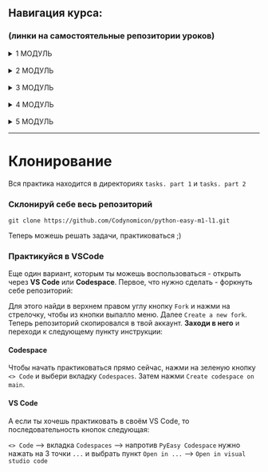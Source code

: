 ## Навигация курса:
### (линки на самостоятельные репозитории уроков)

<details>
<summary>1 МОДУЛЬ</summary>

  - 1 урок. [Функции и вывод данных]()
  - 2 урок. [Переменные и типы данных]()
  - 3 урок. [Строки]()
  - 4 урок. [Методы строк]()
  - 5 урок. [Логический тип. Логические выражения и операторы]()
  - 6 урок. [Условный оператор]()
  - 7 урок. [Каскадные условные конструкции]()
  - 8 урок. [🚀 **Проект Калькулятор**]()

</details>

<br>

<details>
<summary>2 МОДУЛЬ</summary>

  - 9 урок. [Продуктивность]()
  - 10 урок. [Челлендж]()
  - 11 урок. [Цикл while]()
  - 12 урок. [Цикл for со строками]()
  - 13 урок. [Цикл for с числами]()
  - 14 урок. [Функции]()
  - 15 урок. [Аргументы функций]()
  - 16 урок. [Возвращаемое значение функций]()
  - 17 урок. [🚀 **Проект Консольный бот**]()

</details>

<br>

<details>
<summary>3 МОДУЛЬ</summary>

  - 18 урок. [Алгоритмы шифрования]()
  - 19 урок. [Углубленная работа со строками]()
  - 20 урок. [🚀 **Проект Дешефратор**]()

</details>

<br>

<details>
<summary>4 МОДУЛЬ</summary>

  - 21 урок. [Встроенные модули random, time, datetime]()
  - 22 урок. [PEP/ZEN. Оптимизация кода. Ревью (обзор проектов)]()
  - 23 урок. [Графика в python. модуль turtle]()
  - 24 урок. [Списки]()
  - 25 урок. [Списки: Продолжение]()
  - 26 урок. [🚀 **Игра Снеговик**. Часть 1]()
  - 27 урок. [🚀 **Игра Снеговик**. Часть 2]()

</details>

<br>

<details>
<summary>5 МОДУЛЬ</summary>

  - 28 урок. [Знакомство с pygame]()
  - 29 урок. [🚀 **Игра Лабиринт**. Часть 1]()
  - 30 урок. [🚀 **Игра Лабиринт**. Часть 2]()
  - 31 урок. [🚀 **Игра Лабиринт**. Часть 3]()
  - 32 урок. [Презентация и защита проектов]()
  - 33 урок. [**Workshop**: голосовой помощник (умеет что-то делать на компе). os module, cmd]()
  - 34 урок. [Итогу курса]()

</details>

<hr>

# Клонирование

Вся практика находится в директориях `tasks. part 1` и `tasks. part 2`

### Склонируй себе весь репозиторий

```
git clone https://github.com/Codynomicon/python-easy-m1-l1.git
```

Теперь можешь решать задачи, практиковаться ;)

### Практикуйся в VSCode

Еще один вариант, которым ты можешь воспользоваться - открыть через **VS Code** или **Codespace**. Первое, что нужно сделать - форкнуть себе репозиторий:

Для этого найди в верхнем правом углу кнопку `Fork` и нажми на стрелочку, чтобы из кнопки выпалло меню. Далее `Create a new fork`. Теперь репозиторий скопировался в твой аккаунт. **Заходи в него** и переходи к следующему пункту инструкции:

#### Codespace

Чтобы начать практиковаться прямо сейчас, нажми на зеленую кнопку `<> Code` и выбери вкладку `Codespaces`. Затем нажми `Create codespace on main`.

#### VS Code

А если ты хочешь практиковать в своём VS Code, то последовательность кнопок следующая:

`<> Code` --> вкладка `Codespaces` --> напротив `PyEasy Codespace` нужно нажать на 3 точки `...` и выбрать пункт `Open in ...` --> `Open in visual studio code`


